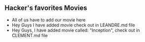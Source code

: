 ## Hacker's favorites Movies

- All of us have to add our movie here
- Hey Guys I have added movie check out in LEANDRE.md file
- Hey Guys, I have added movie called: "Inception", check out in CLEMENT.md file
